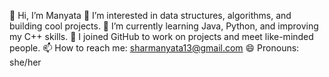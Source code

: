 👋 Hi, I’m Manyata
👀 I’m interested in data structures, algorithms, and building cool projects.
🌱 I’m currently learning Java, Python, and improving my C++ skills.
💞️ I joined GitHub to work on projects and meet like-minded people.
📫 How to reach me: sharmanyata13@gmail.com
😄 Pronouns: she/her

<!---
tcmanyy/tcmanyy is a ✨ special ✨ repository because its `README.md` (this file) appears on your GitHub profile.
You can click the Preview link to take a look at your changes.
--->
